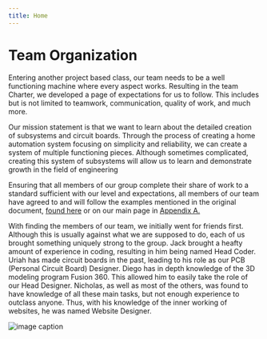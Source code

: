 ```yaml
---
title: Home 
---
```

 
# Team Organization

  Entering another project based class, our team needs to be a well functioning machine where every aspect works. Resulting in the team Charter, we developed a page of expectations for us to follow. This includes but is not limited to teamwork, communication, quality of work, and much more. 

  Our mission statement is that we want to learn about the detailed creation of subsystems and circuit boards. Through the process of creating a home automation system focusing on simplicity and reliability, we can create a system of multiple functioning pieces. Although sometimes complicated, creating this system of subsystems will allow us to learn and demonstrate growth in the field of engineering
  
  Ensuring that all members of our group complete their share of work to a standard sufficient with our level and expectations, all members of our team have agreed to and will follow the examples mentioned in the original document, [found here](/01-team-organization.pdf) or on our main page in [Appendix A.](https://egr314-team-305.github.io/Team305.github.io/#appendix) 

  With finding the members of our team, we initially went for friends first. Although this is usually against what we are supposed to do, each of us brought something uniquely strong to the group. Jack brought a heafty amount of experience in coding, resulting in him being named Head Coder. Uriah has made circuit boards in the past, leading to his role as our PCB (Personal Circuit Board) Designer. Diego has in depth knowledge of the 3D modeling program Fusion 360. This allowed him to easily take the role of our Head Designer. Nicholas, as well as most of the others, was found to have knowledge of all these main tasks, but not enough experience to outclass anyone. Thus, with his knowledge of the inner working of websites, he was named Website Designer.
  
 ![image caption](https://github.com/EGR314-Team-305/Team305.github.io/blob/main/media/Member%20Roles%20Image.png?raw=true)

